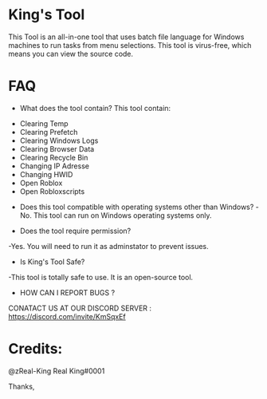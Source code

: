 # King's Tool
This Tool is an all-in-one tool that uses batch file language for Windows machines to run tasks from menu selections. This tool is virus-free, which means you can view the source code.

# FAQ

* What does the tool contain?
This tool contain:
- Clearing Temp
- Clearing Prefetch
- Clearing Windows Logs
- Clearing Browser Data
- Clearing Recycle Bin
- Changing IP Adresse
- Changing HWID
- Open Roblox
- Open Robloxscripts

* Does this tool compatible with operating systems other than Windows?
-No. This tool can run on Windows operating systems only.

* Does the tool require permission?

-Yes. You will need to run it as adminstator to prevent issues.

* Is King's Tool Safe?

-This tool is totally safe to use. It is an open-source tool.

* HOW CAN I REPORT BUGS ?

CONATACT US AT OUR DISCORD SERVER : https://discord.com/invite/KmSqxEf

# Credits:
@zReal-King
Real King#0001

Thanks,
